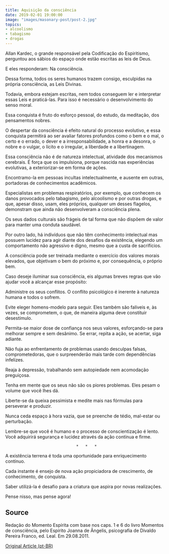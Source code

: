 ```yaml
---
title: Aquisição da consciência
date: 2019-02-01 19:00:00
image: "images/masonary-post/post-2.jpg"
topics: 
- alcoolismo
- tabagismo
- drogas
---
```



Allan Kardec, o grande responsável pela Codificação do Espiritismo, perguntou
aos sábios do espaço onde estão escritas as leis de Deus.

E eles responderam: Na consciência.

Dessa forma, todos os seres humanos trazem consigo, esculpidas na própria
consciência, as Leis Divinas.

Todavia, embora estejam escritas, nem todos conseguem ler e interpretar essas
Leis e praticá-las. Para isso é necessário o desenvolvimento do senso moral.

Essa conquista é fruto do esforço pessoal, do estudo, da meditação, dos
pensamentos nobres.

O despertar da consciência é efeito natural do processo evolutivo, e essa
conquista permitirá ao ser avaliar fatores profundos como o bem e o mal, o
certo e o errado, o dever e a irresponsabilidade, a honra e a desonra, o nobre
e o vulgar, o lícito e o irregular, a liberdade e a libertinagem.

Essa consciência não é de natureza intelectual, atividade dos mecanismos
cerebrais. É força que os impulsiona, porque nascida nas experiências
evolutivas, a exteriorizar-se em forma de ações.

Encontramo-la em pessoas incultas intelectualmente, e ausente em outras,
portadoras de conhecimentos acadêmicos.

Especialistas em problemas respiratórios, por exemplo, que conhecem os danos
provocados pelo tabagismo, pelo alcoolismo e por outras drogas, e que, apesar
disso, usam, eles próprios, qualquer um desses flagelos, demonstram que ainda
não desenvolveram a consciência plena.

Os seus dados culturais são frágeis de tal forma que não dispõem de valor para
manter uma conduta saudável.

Por outro lado, há indivíduos que não têm conhecimento intelectual mas possuem
lucidez para agir diante dos desafios da existência, elegendo um comportamento
não agressivo e digno, mesmo que a custa de sacrifícios.

A consciência pode ser treinada mediante o exercício dos valores morais
elevados, que objetivam o bem do próximo e, por consequência, o próprio bem.

Caso deseje iluminar sua consciência, eis algumas breves regras que vão ajudar
você a alcançar esse propósito:

Administre os seus conflitos. O conflito psicológico é inerente à natureza
humana e todos o sofrem.

Evite eleger homens-modelo para seguir. Eles também são falíveis e, às vezes,
se comprometem, o que, de maneira alguma deve constituir desestímulo.

Permita-se maior dose de confiança nos seus valores, esforçando-se para
melhorar sempre e sem desânimo. Se errar, repita a ação, se acertar, siga
adiante.

Não fuja ao enfrentamento de problemas usando desculpas falsas,
comprometedoras, que o surpreenderão mais tarde com dependências infelizes.

Reaja à depressão, trabalhando sem autopiedade nem acomodação preguiçosa.

Tenha em mente que os seus não são os piores problemas. Eles pesam o volume que
você lhes dá.

Liberte-se da queixa pessimista e medite mais nas fórmulas para perseverar e
produzir.

Nunca ceda espaço à hora vazia, que se preenche de tédio, mal-estar ou
perturbação.

Lembre-se que você é humano e o processo de conscientização é lento. Você
adquirirá segurança e lucidez através da ação contínua e firme.

                                   *   *   *

A existência terrena é toda uma oportunidade para enriquecimento contínuo.

Cada instante é ensejo de nova ação propiciadora de crescimento, de
conhecimento, de conquista.

Saber utilizá-la é desafio para a criatura que aspira por novas realizações.

Pense nisso, mas pense agora!


## Source
Redação do Momento Espírita com base nos caps. 1 e 6 do livro
Momentos de consciência, pelo Espírito Joanna de Ângelis, psicografia de
Divaldo
Pereira Franco, ed. Leal.
Em 29.08.2011.


[Original Article (pt-BR)](http://momento.com.br/pt/ler_texto.php?id=810)


